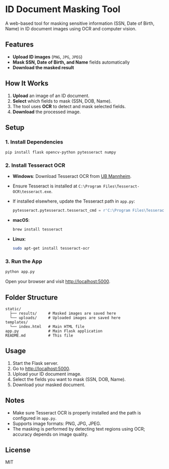 # ID Document Masking Tool

A web-based tool for masking sensitive information (SSN, Date of Birth, Name) in ID document images using OCR and computer vision.

## Features

- **Upload ID images** (`PNG`, `JPG`, `JPEG`)
- **Mask SSN, Date of Birth, and Name** fields automatically
- **Download the masked result**

## How It Works

1. **Upload** an image of an ID document.
2. **Select** which fields to mask (SSN, DOB, Name).
3. The tool uses **OCR** to detect and mask selected fields.
4. **Download** the processed image.

## Setup

### 1. Install Dependencies

```sh
pip install flask opencv-python pytesseract numpy
```

### 2. Install Tesseract OCR

- **Windows**: Download Tesseract OCR from [UB Mannheim](https://github.com/tesseract-ocr/tesseract/wiki).
- Ensure Tesseract is installed at `C:\Program Files\Tesseract-OCR\tesseract.exe`.
- If installed elsewhere, update the Tesseract path in `app.py`:

  ```python
  pytesseract.pytesseract.tesseract_cmd = r'C:\Program Files\Tesseract-OCR\tesseract.exe'
  ```

- **macOS**:  
  ```sh
  brew install tesseract
  ```
- **Linux**:  
  ```sh
  sudo apt-get install tesseract-ocr
  ```

### 3. Run the App

```sh
python app.py
```

Open your browser and visit [http://localhost:5000](http://localhost:5000).

## Folder Structure

```
static/
  ├── results/     # Masked images are saved here
  └── uploads/     # Uploaded images are saved here
templates/
  └── index.html   # Main HTML file
app.py             # Main Flask application
README.md          # This file
```

## Usage

1. Start the Flask server.
2. Go to [http://localhost:5000](http://localhost:5000).
3. Upload your ID document image.
4. Select the fields you want to mask (SSN, DOB, Name).
5. Download your masked document.

## Notes

- Make sure Tesseract OCR is properly installed and the path is configured in `app.py`.
- Supports image formats: PNG, JPG, JPEG.
- The masking is performed by detecting text regions using OCR; accuracy depends on image quality.

## License

MIT
